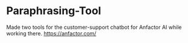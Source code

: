# Paraphrasing-Tool
Made two tools for the customer-support chatbot for Anfactor AI while working there.
https://anfactor.com/

